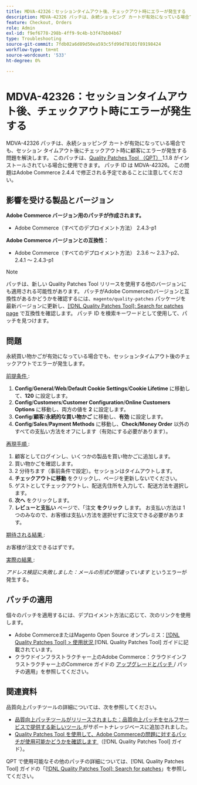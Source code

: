 ```yaml
---
title: MDVA-42326：セッションタイムアウト後、チェックアウト時にエラーが発生する
description: MDVA-42326 パッチは、永続ショッピング カートが有効になっている場合でも、セッション タイムアウト後にチェックアウト時に顧客にエラーが発生する問題を解決します。 このパッチは、[Quality Patches Tool （QPT） ] （https://experienceleague.adobe.com/ja/docs/commerce-operations/tools/quality-patches-tool/quality-patches-tool-to-self-serve-quality-patches） 1.1.8 がインストールされている場合に利用できます。 パッチ ID は MDVA-42326。 この問題はAdobe Commerce 2.4.4 で修正される予定であることに注意してください。
feature: Checkout, Orders
role: Admin
exl-id: f9ef6778-298b-4ff9-9c4b-b3f47bb04b67
type: Troubleshooting
source-git-commit: 7fdb02a6d89d50ea593c5fd99d78101f89198424
workflow-type: tm+mt
source-wordcount: '533'
ht-degree: 0%

---
```


# MDVA-42326：セッションタイムアウト後、チェックアウト時にエラーが発生する

MDVA-42326 パッチは、永続ショッピング カートが有効になっている場合でも、セッション タイムアウト後にチェックアウト時に顧客にエラーが発生する問題を解決します。 このパッチは、[Quality Patches Tool （QPT） ](https://experienceleague.adobe.com/ja/docs/commerce-operations/tools/quality-patches-tool/quality-patches-tool-to-self-serve-quality-patches)1.1.8 がインストールされている場合に使用できます。 パッチ ID は MDVA-42326。 この問題はAdobe Commerce 2.4.4 で修正される予定であることに注意してください。

## 影響を受ける製品とバージョン

**Adobe Commerce バージョン用のパッチが作成されます。**

* Adobe Commerce（すべてのデプロイメント方法） 2.4.3-p1

**Adobe Commerce バージョンとの互換性：**

* Adobe Commerce（すべてのデプロイメント方法） 2.3.6 ～ 2.3.7-p2、2.4.1 ～ 2.4.3-p1

>[!NOTE]
>
>パッチは、新しい Quality Patches Tool リリースを使用する他のバージョンにも適用される可能性があります。 パッチがAdobe Commerceのバージョンと互換性があるかどうかを確認するには、`magento/quality-patches` パッケージを最新バージョンに更新し、[[!DNL Quality Patches Tool]: Search for patches page](https://experienceleague.adobe.com/ja/docs/commerce-operations/tools/quality-patches-tool/quality-patches-tool-to-self-serve-quality-patches) で互換性を確認します。 パッチ ID を検索キーワードとして使用して、パッチを見つけます。

## 問題

永続買い物かごが有効になっている場合でも、セッションタイムアウト後のチェックアウトでエラーが発生します。

<u> 前提条件 </u>:

1. **Config**/**General**/**Web**/**Default Cookie Settings**/**Cookie Lifetime** に移動して、**120** に設定します。
1. **Config**/**Customers**/**Customer Configuration**/**Online Customers Options** に移動し、両方の値を **2** に設定します。
1. **Config**/**顧客**/**永続的な買い物かご** に移動し、**有効** に設定します。
1. **Config**/**Sales**/**Payment Methods** に移動し、**Check/Money Order** 以外のすべての支払い方法をオフにします（有効にする必要があります）。

<u> 再現手順 </u>:

1. 顧客としてログインし、いくつかの製品を買い物かごに追加します。
1. 買い物かごを確認します。
1. 2 分待ちます（事前条件で設定）。セッションはタイムアウトします。
1. **チェックアウトに移動** をクリックし、ページを更新しないでください。
1. ゲストとしてチェックアウトし、配送先住所を入力して、配送方法を選択します。
1. **次へ** をクリックします。
1. **レビューと支払い** ページで、「注文 **をクリック** します。 お支払い方法は 1 つのみなので、お客様は支払い方法を選択せずに注文できる必要があります。

<u> 期待される結果 </u>:

お客様が注文できるはずです。

<u> 実際の結果 </u>:

*アドレス検証に失敗しました：メールの形式が間違っています* というエラーが発生する。

## パッチの適用

個々のパッチを適用するには、デプロイメント方法に応じて、次のリンクを使用します。

* Adobe CommerceまたはMagento Open Source オンプレミス：[[!DNL Quality Patches Tool] > 使用状況 ](/help/tools/quality-patches-tool/usage.md) [!DNL Quality Patches Tool] ガイドに記載されています。
* クラウドインフラストラクチャー上のAdobe Commerce：クラウドインフラストラクチャー上のCommerce ガイドの [ アップグレードとパッチ ](https://experienceleague.adobe.com/docs/commerce-cloud-service/user-guide/develop/upgrade/apply-patches.html?lang=ja)/ パッチの適用」を参照してください。

## 関連資料

品質向上パッチツールの詳細については、次を参照してください。

* [ 品質向上パッチツールがリリースされました：品質向上パッチをセルフサービスで提供する新しいツール ](https://experienceleague.adobe.com/ja/docs/commerce-operations/tools/quality-patches-tool/quality-patches-tool-to-self-serve-quality-patches) がサポートナレッジベースに追加されました。
* [Quality Patches Tool を使用して、Adobe Commerceの問題に対するパッチが使用可能かどうかを確認します ](/help/tools/quality-patches-tool/patches-available-in-qpt/check-patch-for-magento-issue-with-magento-quality-patches.md) （[!DNL Quality Patches Tool] ガイド）。

QPT で使用可能なその他のパッチの詳細については、[!DNL Quality Patches Tool] ガイドの「[[!DNL Quality Patches Tool]: Search for patches](https://experienceleague.adobe.com/tools/commerce-quality-patches/index.html?lang=ja)」を参照してください。
